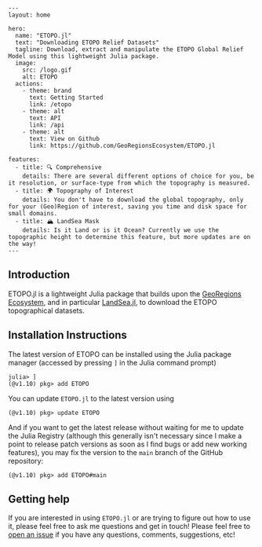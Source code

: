 ```@raw html
---
layout: home

hero:
  name: "ETOPO.jl"
  text: "Downloading ETOPO Relief Datasets"
  tagline: Download, extract and manipulate the ETOPO Global Relief Model using this lightweight Julia package.
  image:
    src: /logo.gif
    alt: ETOPO
  actions:
    - theme: brand
      text: Getting Started
      link: /etopo
    - theme: alt
      text: API
      link: /api
    - theme: alt
      text: View on Github
      link: https://github.com/GeoRegionsEcosystem/ETOPO.jl

features:
  - title: 🔍 Comprehensive
    details: There are several different options of choice for you, be it resolution, or surface-type from which the topography is measured.
  - title: 🌍 Topography of Interest
    details: You don't have to download the global topography, only for your (Geo)Region of interest, saving you time and disk space for small domains.
  - title: 🏔️ LandSea Mask
    details: Is it Land or is it Ocean? Currently we use the topographic height to determine this feature, but more updates are on the way!
---
```

## Introduction

ETOPO.jl is a lightweight Julia package that builds upon the [GeoRegions Ecosystem](https://github.com/GeoRegionsEcosystem), and in particular [LandSea.jl](https://github.com/GeoRegionsEcosystem/LandSea.jl), to download the ETOPO topographical datasets.

## Installation Instructions

The latest version of ETOPO can be installed using the Julia package manager (accessed by pressing `]` in the Julia command prompt)
```julia-repl
julia> ]
(@v1.10) pkg> add ETOPO
```

You can update `ETOPO.jl` to the latest version using
```julia-repl
(@v1.10) pkg> update ETOPO
```

And if you want to get the latest release without waiting for me to update the Julia Registry (although this generally isn't necessary since I make a point to release patch versions as soon as I find bugs or add new working features), you may fix the version to the `main` branch of the GitHub repository:
```julia-repl
(@v1.10) pkg> add ETOPO#main
```

## Getting help
If you are interested in using `ETOPO.jl` or are trying to figure out how to use it, please feel free to ask me questions and get in touch!  Please feel free to [open an issue](https://github.com/GeoRegionsEcosystem/ETOPO.jl/issues/new) if you have any questions, comments, suggestions, etc!

